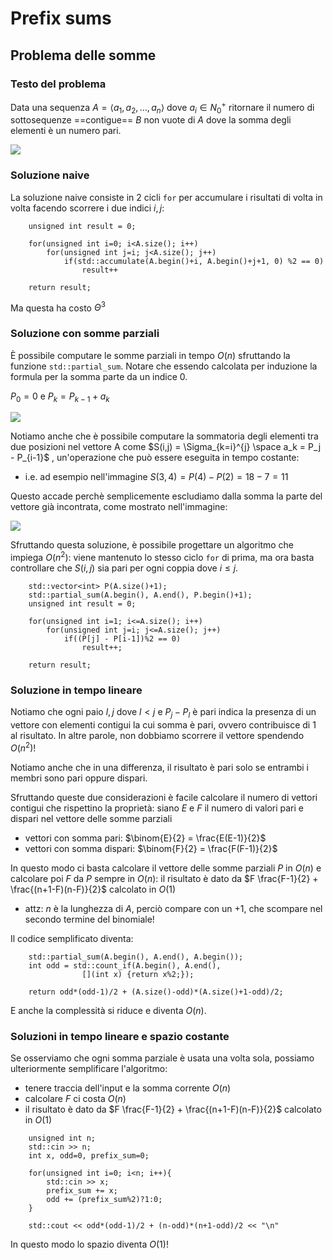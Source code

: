 # Prefix sums

## Problema delle somme

### Testo del problema

Data una sequenza $A = \langle a_1, a_2, \ldots, a_n \rangle$ dove $a_i \in N_{0}^{+}$ ritornare il numero di sottosequenze ==contigue== $B$ non vuote di $A$ dove la somma degli elementi è un numero pari.

![](../../..//p_sum.png)

### Soluzione naive

La soluzione naive consiste in 2 cicli `for` per accumulare i risultati di volta in volta facendo scorrere i due indici $i, j$:

```
    unsigned int result = 0;

    for(unsigned int i=0; i<A.size(); i++)
        for(unsigned int j=i; j<A.size(); j++)
            if(std::accumulate(A.begin()+i, A.begin()+j+1, 0) %2 == 0)
                result++

    return result;
```

Ma questa ha costo $\Theta^3$

### Soluzione con somme parziali

È possibile computare le somme parziali in tempo $O(n)$ sfruttando la funzione `std::partial_sum`.
Notare che essendo calcolata per induzione la formula per la somma parte da un indice 0.

$P_0 = 0$ e $P_k = P_{k-1} + a_k$

![](../../..//partial_sum.png)

Notiamo anche che è possibile computare la sommatoria degli elementi tra due posizioni nel vettore A come $S(i,j) = \Sigma_{k=i}^{j} \space a_k = P_j - P_{i-1}$ , un'operazione che può essere eseguita in tempo costante:
- i.e. ad esempio nell'immagine $S(3,4) = P(4) - P(2) = 18 - 7 = 11$ 

Questo accade perchè semplicemente escludiamo dalla somma la parte del vettore già incontrata, come mostrato nell'immagine:

![](../../..//psum_trick.png)

Sfruttando questa soluzione, è possibile progettare un algoritmo che impiega $O(n^2)$: viene mantenuto lo stesso ciclo `for` di prima, ma ora basta controllare che $S(i,j)$ sia pari per ogni coppia dove $i \leq j$.

```
    std::vector<int> P(A.size()+1);
    std::partial_sum(A.begin(), A.end(), P.begin()+1);
    unsigned int result = 0;

    for(unsigned int i=1; i<=A.size(); i++)
        for(unsigned int j=i; j<=A.size(); j++)
            if((P[j] - P[i-1])%2 == 0)
                result++;

    return result;
```

### Soluzione in tempo lineare

Notiamo che ogni paio $l,j$ dove $l < j$ e $P_j - P_l$ è pari indica la presenza di un vettore con elementi contigui la cui somma è pari, ovvero contribuisce di 1 al risultato. In altre parole, non dobbiamo scorrere il vettore spendendo $O(n^2)$!

Notiamo anche che in una differenza, il risultato è pari solo se entrambi i membri sono pari oppure dispari.

Sfruttando queste due considerazioni è facile calcolare il numero di vettori contigui che rispettino la proprietà: siano $E$ e $F$ il numero di valori pari e dispari nel vettore delle somme parziali
- vettori con somma pari: $\binom{E}{2} = \frac{E(E-1)}{2}$
- vettori con somma dispari: $\binom{F}{2} = \frac{F(F-1)}{2}$

In questo modo ci basta calcolare il vettore delle somme parziali $P$ in $O(n)$ e calcolare poi $F$ da $P$ sempre in $O(n)$: il risultato è dato da $F \frac{F-1}{2} + \frac{(n+1-F)(n-F)}{2}$ calcolato in $O(1)$
- attz: $n$ è la lunghezza di $A$, perciò compare con un +1, che scompare nel secondo termine del binomiale!

Il codice semplificato diventa:
```
    std::partial_sum(A.begin(), A.end(), A.begin());
    int odd = std::count_if(A.begin(), A.end(),
                [](int x) {return x%2;});
    
    return odd*(odd-1)/2 + (A.size()-odd)*(A.size()+1-odd)/2;
```

E anche la complessità si riduce e diventa $O(n)$.

### Soluzioni in tempo lineare e spazio costante

Se osserviamo che ogni somma parziale è usata una volta sola, possiamo ulteriormente semplificare l'algoritmo:
- tenere traccia dell'input e la somma corrente $O(n)$
- calcolare $F$ ci costa $O(n)$
- il risultato è dato da $F \frac{F-1}{2} + \frac{(n+1-F)(n-F)}{2}$ calcolato in $O(1)$

```
    unsigned int n;
    std::cin >> n;
    int x, odd=0, prefix_sum=0;

    for(unsigned int i=0; i<n; i++){
        std::cin >> x;
        prefix_sum += x;
        odd += (prefix_sum%2)?1:0;
    }

    std::cout << odd*(odd-1)/2 + (n-odd)*(n+1-odd)/2 << "\n"
```

In questo modo lo spazio diventa $O(1)$!